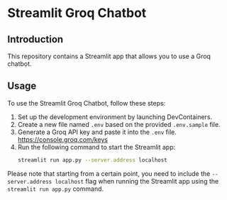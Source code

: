 # Streamlit Groq Chatbot

## Introduction

This repository contains a Streamlit app that allows you to use a Groq chatbot.

## Usage

To use the Streamlit Groq Chatbot, follow these steps:

1. Set up the development environment by launching DevContainers.
2. Create a new file named `.env` based on the provided `.env.sample` file.
3. Generate a Groq API key and paste it into the `.env` file.<br>
    <https://console.groq.com/keys>
4. Run the following command to start the Streamlit app:
    ```bash
    streamlit run app.py --server.address localhost
    ```

Please note that starting from a certain point, you need to include the `--server.address localhost` flag when running the Streamlit app using the `streamlit run app.py` command.
